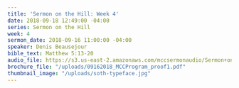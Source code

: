 ```yaml
---
title: 'Sermon on the Hill: Week 4'
date: 2018-09-18 12:49:00 -04:00
series: Sermon on the Hill
week: 4
sermon_date: 2018-09-16 11:00:00 -04:00
speaker: Denis Beausejour
bible_text: Matthew 5:13-20
audio_file: https://s3.us-east-2.amazonaws.com/mccsermonaudio/Sermon+on+the+Hill_+Week+4.lite.mp3
brochure_file: "/uploads/09162018_MCCProgram_proof1.pdf"
thumbnail_image: "/uploads/soth-typeface.jpg"
---
```



